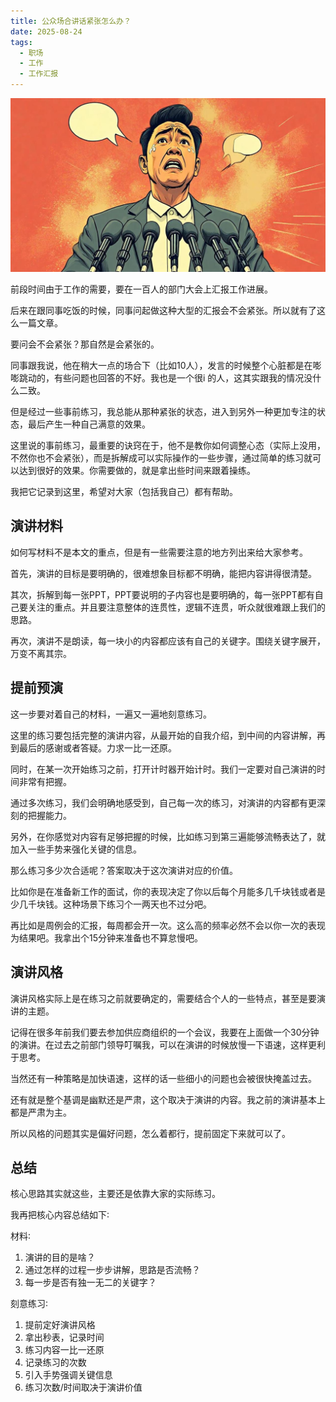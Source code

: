 ```yaml
---
title: 公众场合讲话紧张怎么办？
date: 2025-08-24
tags:
  - 职场
  - 工作
  - 工作汇报
---
```


![](/images/speech.jpg)

前段时间由于工作的需要，要在一百人的部门大会上汇报工作进展。

后来在跟同事吃饭的时候，同事问起做这种大型的汇报会不会紧张。所以就有了这么一篇文章。

要问会不会紧张？那自然是会紧张的。

同事跟我说，他在稍大一点的场合下（比如10人），发言的时候整个心脏都是在嘭嘭跳动的，有些问题也回答的不好。我也是一个很i 的人，这其实跟我的情况没什么二致。

但是经过一些事前练习，我总能从那种紧张的状态，进入到另外一种更加专注的状态，最后产生一种自己满意的效果。

这里说的事前练习，最重要的诀窍在于，他不是教你如何调整心态（实际上没用，不然你也不会紧张），而是拆解成可以实际操作的一些步骤，通过简单的练习就可以达到很好的效果。你需要做的，就是拿出些时间来跟着操练。

我把它记录到这里，希望对大家（包括我自己）都有帮助。

## 演讲材料

如何写材料不是本文的重点，但是有一些需要注意的地方列出来给大家参考。

首先，演讲的目标是要明确的，很难想象目标都不明确，能把内容讲得很清楚。

其次，拆解到每一张PPT，PPT要说明的子内容也是要明确的，每一张PPT都有自己要关注的重点。并且要注意整体的连贯性，逻辑不连贯，听众就很难跟上我们的思路。

再次，演讲不是朗读，每一块小的内容都应该有自己的关键字。围绕关键字展开，万变不离其宗。

## 提前预演

这一步要对着自己的材料，一遍又一遍地刻意练习。

这里的练习要包括完整的演讲内容，从最开始的自我介绍，到中间的内容讲解，再到最后的感谢或者答疑。力求一比一还原。

同时，在某一次开始练习之前，打开计时器开始计时。我们一定要对自己演讲的时间非常有把握。

通过多次练习，我们会明确地感受到，自己每一次的练习，对演讲的内容都有更深刻的把握能力。

另外，在你感觉对内容有足够把握的时候，比如练习到第三遍能够流畅表达了，就加入一些手势来强化关键的信息。

那么练习多少次合适呢？答案取决于这次演讲对应的价值。

比如你是在准备新工作的面试，你的表现决定了你以后每个月能多几千块钱或者是少几千块钱。这种场景下练习个一两天也不过分吧。

再比如是周例会的汇报，每周都会开一次。这么高的频率必然不会以你一次的表现为结果吧。我拿出个15分钟来准备也不算怠慢吧。

## 演讲风格

演讲风格实际上是在练习之前就要确定的，需要结合个人的一些特点，甚至是要演讲的主题。

记得在很多年前我们要去参加供应商组织的一个会议，我要在上面做一个30分钟的演讲。在过去之前部门领导叮嘱我，可以在演讲的时候放慢一下语速，这样更利于思考。

当然还有一种策略是加快语速，这样的话一些细小的问题也会被很快掩盖过去。

还有就是整个基调是幽默还是严肃，这个取决于演讲的内容。我之前的演讲基本上都是严肃为主。

所以风格的问题其实是偏好问题，怎么着都行，提前固定下来就可以了。

## 总结

核心思路其实就这些，主要还是依靠大家的实际练习。

我再把核心内容总结如下∶

材料∶

1. 演讲的目的是啥？
2. 通过怎样的过程一步步讲解，思路是否流畅？
3. 每一步是否有独一无二的关键字？

刻意练习∶

1. 提前定好演讲风格
2. 拿出秒表，记录时间
3. 练习内容一比一还原
4. 记录练习的次数
5. 引入手势强调关键信息
6. 练习次数/时间取决于演讲价值
